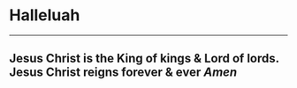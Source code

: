 #              Halleluah
--------------------------------------------------
Jesus Christ is the King of kings & Lord of lords.
Jesus Christ reigns forever & ever
                 ***Amen***
--------------------------------------------------
  
